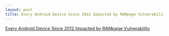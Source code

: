 ```yaml
---
layout: post
title: Every Android Device Since 2012 Impacted by RAMpage Vulnerability
---
```


[Every Android Device Since 2012 Impacted by RAMpage Vulnerability](https://www.bleepingcomputer.com/news/security/every-android-device-since-2012-impacted-by-rampage-vulnerability/)
